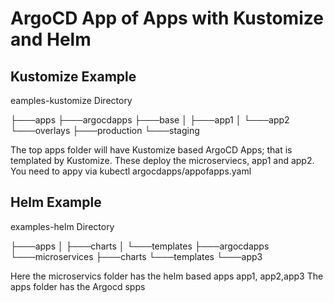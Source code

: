 # ArgoCD App of Apps with Kustomize and Helm

## Kustomize Example

eamples-kustomize Directory

├───apps
├───argocdapps
├───base
│   ├───app1
│   └───app2
└───overlays
    ├───production
    └───staging

The top apps folder will have Kustomize based ArgoCD Apps; that is 
templated by Kustomize. These deploy the microserviecs, app1 and app2.
You need to appy via kubectl argocdapps/appofapps.yaml


## Helm Example

examples-helm Directory

├───apps
│   ├───charts
│   └───templates
├───argocdapps
└───microservices
    ├───charts
    └───templates
        └───app3

Here the microservics folder has the helm based apps app1, app2,app3
The apps folder has the Argocd spps




